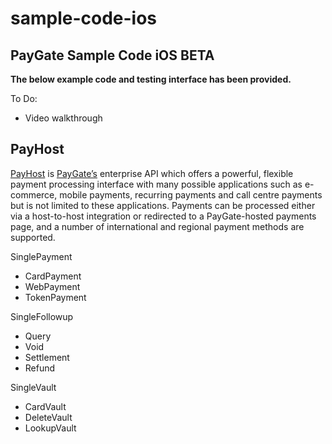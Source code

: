 # sample-code-ios
## PayGate Sample Code iOS BETA

**The below example code and testing interface has been provided.**

To Do:
- Video walkthrough

## PayHost

[PayHost](https://www.paygate.co.za/paygate-products/payhost/) is [PayGate’s](https://www.paygate.co.za/) enterprise API which offers a powerful, flexible payment processing interface with many possible applications such as e-commerce, mobile payments, recurring payments and call centre payments but is not limited to these applications. Payments can be processed either via a host-to-host integration or redirected to a PayGate-hosted payments page, and a number of international and regional payment methods are supported.

SinglePayment
- CardPayment
- WebPayment
- TokenPayment

SingleFollowup
- Query
- Void
- Settlement
- Refund

SingleVault
- CardVault
- DeleteVault
- LookupVault